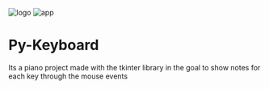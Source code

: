![logo](https://user-images.githubusercontent.com/57450098/129114072-fe956e67-cce2-4154-a4f9-81a0cb3ecfd3.png)
![app](https://user-images.githubusercontent.com/57450098/129114090-67e69e0f-63af-4186-81a2-93e37617d557.png)
# Py-Keyboard
Its a piano project made with the tkinter library in the goal to show notes for each key through the mouse events
